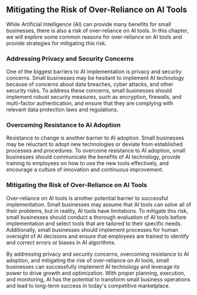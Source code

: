 
Mitigating the Risk of Over-Reliance on AI Tools
------------------------------------------------

While Artificial Intelligence (AI) can provide many benefits for small businesses, there is also a risk of over-reliance on AI tools. In this chapter, we will explore some common reasons for over-reliance on AI tools and provide strategies for mitigating this risk.

### Addressing Privacy and Security Concerns

One of the biggest barriers to AI implementation is privacy and security concerns. Small businesses may be hesitant to implement AI technology because of concerns about data breaches, cyber attacks, and other security risks. To address these concerns, small businesses should implement robust security measures, such as encryption, firewalls, and multi-factor authentication, and ensure that they are complying with relevant data protection laws and regulations.

### Overcoming Resistance to AI Adoption

Resistance to change is another barrier to AI adoption. Small businesses may be reluctant to adopt new technologies or deviate from established processes and procedures. To overcome resistance to AI adoption, small businesses should communicate the benefits of AI technology, provide training to employees on how to use the new tools effectively, and encourage a culture of innovation and continuous improvement.

### Mitigating the Risk of Over-Reliance on AI Tools

Over-reliance on AI tools is another potential barrier to successful implementation. Small businesses may assume that AI tools can solve all of their problems, but in reality, AI tools have limitations. To mitigate this risk, small businesses should conduct a thorough evaluation of AI tools before implementation and select tools that are tailored to their specific needs. Additionally, small businesses should implement processes for human oversight of AI decisions and ensure that employees are trained to identify and correct errors or biases in AI algorithms.

By addressing privacy and security concerns, overcoming resistance to AI adoption, and mitigating the risk of over-reliance on AI tools, small businesses can successfully implement AI technology and leverage its power to drive growth and optimization. With proper planning, execution, and monitoring, AI has the potential to transform small business operations and lead to long-term success in today's competitive marketplace.

